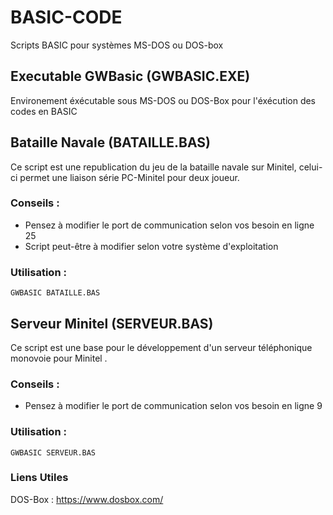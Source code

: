 # BASIC-CODE

Scripts BASIC pour systèmes MS-DOS ou DOS-box

## Executable GWBasic (GWBASIC.EXE)

Environement éxécutable sous MS-DOS ou DOS-Box pour l'éxécution des codes en BASIC

## Bataille Navale (BATAILLE.BAS)

Ce script est une republication du jeu de la bataille navale sur Minitel, 
celui-ci permet une liaison série PC-Minitel pour deux joueur.

### Conseils :

- Pensez à modifier le port de communication selon vos besoin en ligne 25
- Script peut-être à modifier selon votre système d'exploitation

### Utilisation :
 
```
GWBASIC BATAILLE.BAS
```

## Serveur Minitel (SERVEUR.BAS)

Ce script est une base pour le développement d'un serveur téléphonique monovoie pour Minitel .

### Conseils :

- Pensez à modifier le port de communication selon vos besoin en ligne 9

### Utilisation :
 
```
GWBASIC SERVEUR.BAS
```

### Liens Utiles
DOS-Box : https://www.dosbox.com/

